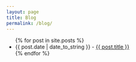 ```yaml
---
layout: page
title: Blog
permalink: /blog/
---
```


<ul class="posts">
    {% for post in site.posts %}
        <li>
            <span class="post-date">{{ post.date | date_to_string }}</span> -  <a class="post-link" href="{{ post.url | prepend: site.baseurl }}">{{ post.title }}</a>
        </li>
    {% endfor %}
</ul>
